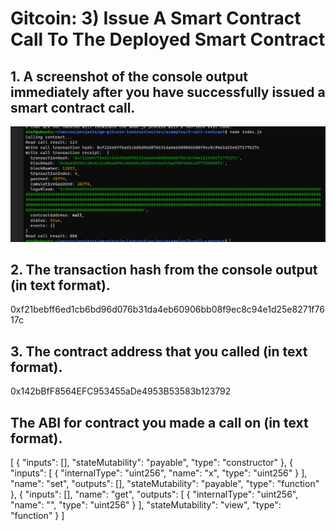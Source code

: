 # Gitcoin: 3) Issue A Smart Contract Call To The Deployed Smart Contract

## 1. A screenshot of the console output immediately after you have successfully issued a smart contract call.
![](contractCall.png)

## 2. The transaction hash from the console output (in text format).

0xf21bebff6ed1cb6bd96d076b31da4eb60906bb08f9ec8c94e1d25e8271f7617c

## 3. The contract address that you called (in text format).

0x142bBfF8564EFC953455aDe4953B53583b123792

## The ABI for contract you made a call on (in text format).

 [
    {
      "inputs": [],
      "stateMutability": "payable",
      "type": "constructor"
    },
    {
      "inputs": [
        {
          "internalType": "uint256",
          "name": "x",
          "type": "uint256"
        }
      ],
      "name": "set",
      "outputs": [],
      "stateMutability": "payable",
      "type": "function"
    },
    {
      "inputs": [],
      "name": "get",
      "outputs": [
        {
          "internalType": "uint256",
          "name": "",
          "type": "uint256"
        }
      ],
      "stateMutability": "view",
      "type": "function"
    }
  ]
